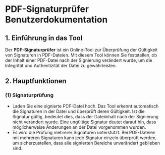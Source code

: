 # PDF-Signaturprüfer Benutzerdokumentation

## 1. Einführung in das Tool

Der **PDF-Signaturprüfer** ist ein Online-Tool zur Überprüfung der Gültigkeit von Signaturen in PDF-Dateien. Mit diesem Tool können Sie feststellen, ob der Inhalt einer PDF-Datei nach der Signierung verändert wurde, um die Integrität und Authentizität der Datei zu gewährleisten.

## 2. Hauptfunktionen

### (1) Signaturprüfung

* Laden Sie eine signierte PDF-Datei hoch. Das Tool erkennt automatisch die Signaturen in der Datei und überprüft deren Gültigkeit. Ist die Signatur gültig, bedeutet dies, dass der Dateiinhalt nach der Signierung nicht verändert wurde. Eine ungültige Signatur deutet darauf hin, dass möglicherweise Änderungen an der Datei vorgenommen wurden.
* Es wird die Prüfung mehrerer Signaturen unterstützt. Bei PDF-Dateien mit mehreren Signaturen kann jede Signatur einzeln überprüft werden, um sicherzustellen, dass alle signierten Bereiche unverändert geblieben sind.
